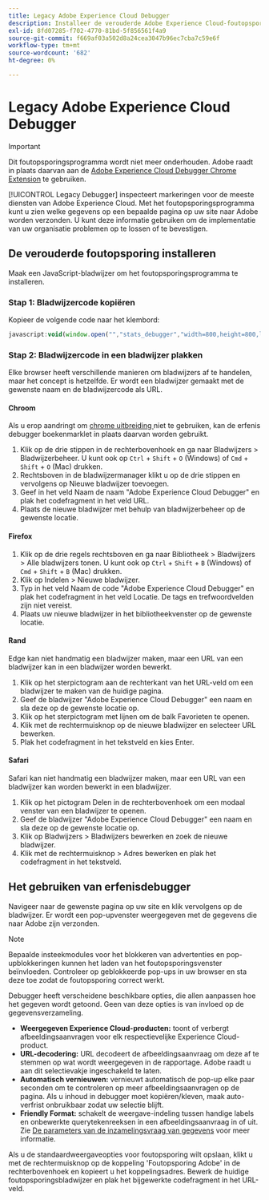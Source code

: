 ```yaml
---
title: Legacy Adobe Experience Cloud Debugger
description: Installeer de verouderde Adobe Experience Cloud-foutopsporing. Deze debugger inspecteert markeringen voor Analytics, Doel, Advertising Cloud, de Dienst van de Identiteit, en Lancering.
exl-id: 8fd07285-f702-4770-81bd-5f856561f4a9
source-git-commit: f669af03a502d8a24cea3047b96ec7cba7c59e6f
workflow-type: tm+mt
source-wordcount: '682'
ht-degree: 0%

---
```


# Legacy Adobe Experience Cloud Debugger

>[!IMPORTANT]
>
>Dit foutopsporingsprogramma wordt niet meer onderhouden. Adobe raadt in plaats daarvan aan de [Adobe Experience Cloud Debugger Chrome Extension](https://experienceleague.adobe.com/docs/debugger/using/experience-cloud-debugger.html) te gebruiken.

[!UICONTROL Legacy Debugger] inspecteert markeringen voor de meeste diensten van Adobe Experience Cloud. Met het foutopsporingsprogramma kunt u zien welke gegevens op een bepaalde pagina op uw site naar Adobe worden verzonden. U kunt deze informatie gebruiken om de implementatie van uw organisatie problemen op te lossen of te bevestigen.

## De verouderde foutopsporing installeren

Maak een JavaScript-bladwijzer om het foutopsporingsprogramma te installeren.

### Stap 1: Bladwijzercode kopiëren

Kopieer de volgende code naar het klembord:

```JavaScript
javascript:void(window.open("","stats_debugger","width=800,height=800,location=0,menubar=0,status=1,toolbar=0,resizable=1,scrollbars=1").document.write("<script language=\"JavaScript\" id=dbg src=\"https://www.adobetag.com/d1/digitalpulsedebugger/live/DPD.js\"></"+"script>"+"<script language=\"JavaScript\">window.focus();</script>"));
```

### Stap 2: Bladwijzercode in een bladwijzer plakken

Elke browser heeft verschillende manieren om bladwijzers af te handelen, maar het concept is hetzelfde. Er wordt een bladwijzer gemaakt met de gewenste naam en de bladwijzercode als URL.

#### Chroom

Als u erop aandringt om [chrome uitbreiding ](https://experienceleague.adobe.com/docs/debugger/using/experience-cloud-debugger.html) niet te gebruiken, kan de erfenis debugger boekenmarklet in plaats daarvan worden gebruikt.

1. Klik op de drie stippen in de rechterbovenhoek en ga naar Bladwijzers > Bladwijzerbeheer. U kunt ook op `Ctrl` + `Shift` + `O` (Windows) of `Cmd` + `Shift` + `O` (Mac) drukken.
2. Rechtsboven in de bladwijzermanager klikt u op de drie stippen en vervolgens op Nieuwe bladwijzer toevoegen.
3. Geef in het veld Naam de naam &quot;Adobe Experience Cloud Debugger&quot; en plak het codefragment in het veld URL.
4. Plaats de nieuwe bladwijzer met behulp van bladwijzerbeheer op de gewenste locatie.

#### Firefox

1. Klik op de drie regels rechtsboven en ga naar Bibliotheek > Bladwijzers > Alle bladwijzers tonen. U kunt ook op `Ctrl` + `Shift` + `B` (Windows) of `Cmd` + `Shift` + `B` (Mac) drukken.
2. Klik op Indelen > Nieuwe bladwijzer.
3. Typ in het veld Naam de code &quot;Adobe Experience Cloud Debugger&quot; en plak het codefragment in het veld Locatie. De tags en trefwoordvelden zijn niet vereist.
4. Plaats uw nieuwe bladwijzer in het bibliotheekvenster op de gewenste locatie.

#### Rand

Edge kan niet handmatig een bladwijzer maken, maar een URL van een bladwijzer kan in een bladwijzer worden bewerkt.

1. Klik op het sterpictogram aan de rechterkant van het URL-veld om een bladwijzer te maken van de huidige pagina.
2. Geef de bladwijzer &quot;Adobe Experience Cloud Debugger&quot; een naam en sla deze op de gewenste locatie op.
3. Klik op het sterpictogram met lijnen om de balk Favorieten te openen.
4. Klik met de rechtermuisknop op de nieuwe bladwijzer en selecteer URL bewerken.
5. Plak het codefragment in het tekstveld en kies Enter.

#### Safari

Safari kan niet handmatig een bladwijzer maken, maar een URL van een bladwijzer kan worden bewerkt in een bladwijzer.

1. Klik op het pictogram Delen in de rechterbovenhoek om een modaal venster van een bladwijzer te openen.
2. Geef de bladwijzer &quot;Adobe Experience Cloud Debugger&quot; een naam en sla deze op de gewenste locatie op.
3. Klik op Bladwijzers > Bladwijzers bewerken en zoek de nieuwe bladwijzer.
4. Klik met de rechtermuisknop > Adres bewerken en plak het codefragment in het tekstveld.

## Het gebruiken van erfenisdebugger

Navigeer naar de gewenste pagina op uw site en klik vervolgens op de bladwijzer. Er wordt een pop-upvenster weergegeven met de gegevens die naar Adobe zijn verzonden.

>[!NOTE]
>
>Bepaalde insteekmodules voor het blokkeren van advertenties en pop-upblokkeringen kunnen het laden van het foutopsporingsvenster beïnvloeden. Controleer op geblokkeerde pop-ups in uw browser en sta deze toe zodat de foutopsporing correct werkt.

Debugger heeft verscheidene beschikbare opties, die allen aanpassen hoe het gegeven wordt getoond. Geen van deze opties is van invloed op de gegevensverzameling.

* **Weergegeven Experience Cloud-producten:** toont of verbergt afbeeldingsaanvragen voor elk respectievelijke Experience Cloud-product.
* **URL-decodering:** URL decodeert de afbeeldingsaanvraag om deze af te stemmen op wat wordt weergegeven in de rapportage. Adobe raadt u aan dit selectievakje ingeschakeld te laten.
* **Automatisch vernieuwen:** vernieuwt automatisch de pop-up elke paar seconden om te controleren op meer afbeeldingsaanvragen op de pagina. Als u inhoud in debugger moet kopiëren/kleven, maak auto-verfrist onbruikbaar zodat uw selectie blijft.
* **Friendly Format:** schakelt de weergave-indeling tussen handige labels en onbewerkte querytekenreeksen in een afbeeldingsaanvraag in of uit. Zie [De parameters van de inzamelingsvraag van gegevens](query-parameters.md) voor meer informatie.

Als u de standaardweergaveopties voor foutopsporing wilt opslaan, klikt u met de rechtermuisknop op de koppeling &#39;Foutopsporing Adobe&#39; in de rechterbovenhoek en kopieert u het koppelingsadres. Bewerk de huidige foutopsporingsbladwijzer en plak het bijgewerkte codefragment in het URL-veld.
